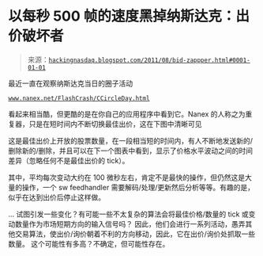 <!--yml

分类：未分类

日期：2024 年 05 月 13 日 00:04:52

-->

# 以每秒 500 帧的速度黑掉纳斯达克：出价破坏者

> 来源：[`hackingnasdaq.blogspot.com/2011/08/bid-zappper.html#0001-01-01`](http://hackingnasdaq.blogspot.com/2011/08/bid-zappper.html#0001-01-01)

最近一直在观察纳斯达克当日的圈子活动

[`www.nanex.net/FlashCrash/CCircleDay.html`](http://www.nanex.net/FlashCrash/CCircleDay.html)

看起来相当酷，但更酷的是在你自己的应用程序中看到它。Nanex 的人称之为重复器，只是在短时间内不断切换最佳出价，这在下图中清晰可见

这是最佳出价上开放的股票数量，在一段相当短的时间内，有人不断地发送新的/删除新的/删除，并且可以在下一个图表中看到，显示了价格水平波动之间的时间差异（忽略任何不是最佳出价的 tick）。

其中，平均每次变动大约在 100 微秒左右，肯定不是最快的操作，但仍然这是大量的操作，一个 sw feedhandler 需要解码/处理/更新然后分析等等。有趣的是，似乎在达到出价后停止这样做。

... 试图引发一些变化？有可能一些不太复杂的算法会将最佳价格/数量的 tick 或变动数量作为市场短期方向的输入信号吗？ 因此，他们会进行一系列活动，愚弄其他交易算法，使出价/询价朝着不利的方向移动，因此，它在出价/询价处抓取一些数量。 这个可能性有多高？不确定，但可能性存在。
